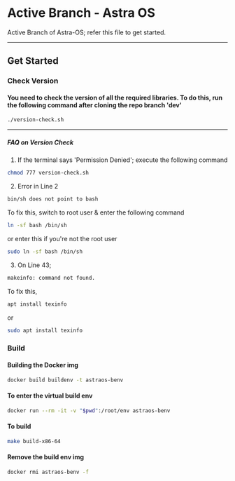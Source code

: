# Active Branch - Astra OS
Active Branch of Astra-OS; refer this file to get started.


---
##    Get Started
###   Check Version 
####  You need to check the version of all the required libraries. To do this, run the following command after cloning the repo branch 'dev'

```bash 
./version-check.sh
```
---
##### FAQ on Version Check
1. If the terminal says 'Permission Denied';
execute the following command 

```bash
chmod 777 version-check.sh
```
2. Error in Line 2 

```bash 
bin/sh does not point to bash
```
To fix this, switch to root user & enter the following command

```bash 
ln -sf bash /bin/sh
```
or enter this if you're not the root user

```bash 
sudo ln -sf bash /bin/sh
```

3. On Line 43; 

```bash
makeinfo: command not found.
```

To fix this,

```bash
apt install texinfo
```
or 
```bash 
sudo apt install texinfo
``` 


### Build 
#### Building the Docker img 
```bash
docker build buildenv -t astraos-benv 
```

#### To enter the virtual build env
```bash 
docker run --rm -it -v "$pwd":/root/env astraos-benv
```

#### To build
```bash 
make build-x86-64
```

#### Remove the build env img 
```bash 
docker rmi astraos-benv -f
```

